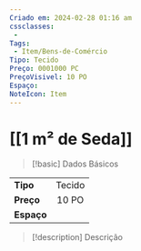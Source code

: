 ```yaml
---
Criado em: 2024-02-28 01:16 am
cssclasses:
 - 
Tags:
 - Item/Bens-de-Comércio
Tipo: Tecido
Preço: 0001000 PC
PreçoVisivel: 10 PO
Espaço: 
NoteIcon: Item
---
```

# [[1 m² de Seda]]

> [!basic] Dados Básicos
> 
|            |     |
| ---------- |:---:|
| **Tipo**   |   Tecido  |
| **Preço**  |  10 PO   |
| **Espaço** |     |
>
 
> [!description] Descrição
> 
>
